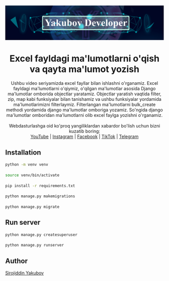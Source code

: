 ![logo jpg](banner.jpg "Logo")

<div align="center">
  <h1>Excel fayldagi ma'lumotlarni o'qish va qayta ma'lumot yozish</h1>
</div>

<div align="center">
  Ushbu video seriyamizda excel fayllar bilan ishlashni o'rganamiz. Excel fayldagi ma'lumotlarni o'qiymiz, o'qilgan ma'lumotlar asosida Django ma'lumotlar omborida objectlar yaratamiz. Objectlar yaratish vaqtida filter, zip, map kabi funksiyalar bilan tanishamiz va ushbu funksiyalar yordamida ma'lumotlarimizni filterlaymiz. Filterlangan ma'lumotlarni bulk_create methodi yordamida django ma'lumotlar omboriga yozamiz. So'ngida django ma'lumotlar omboridan ma'lumotlarni olib excel faylga yozishni o'rganamiz.
</div>

<br>

<div align="center">
  Webdasturlashga oid ko'proq yangiliklardan xabardor bo'lish uchun bizni kuzatib boring: <br>
  <a href="https://www.youtube.com/channel/UCeJ6Sc3SaKKArAurnCwlJBw">YouTube</a>
  <span> | </span>
  <a href="https://www.instagram.com/yakubovdeveloper">Instagram</a>
  <span> | </span>
  <a href="https://www.facebook.com/yakubovdeveloper">Facebook</a>
  <span> | </span>
  <a href="https://www.tiktok.com/@yakubovdeveloper">TikTok</a>
  <span> | </span>
  <a href="https://t.me/yakubovdeveloper">Telegram</a>
</div>

## Installation

```bash
python -m venv venv

source venv/bin/activate

pip install -r requirements.txt

python manage.py makemigrations

python manage.py migrate
```

## Run server

```bash
python manage.py createsuperuser

python manage.py runserver
```

## Author
[Sirojiddin Yakubov](https://t.me/Sirojiddin_Yakubov)